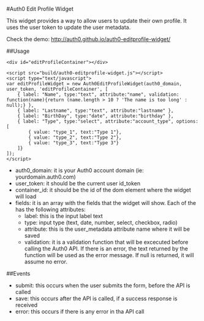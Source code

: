 #Auth0 Edit Profile Widget

This widget provides a way to allow users to update their own profile.
It uses the user token to update the user metadata.

Check the demo: http://auth0.github.io/auth0-editprofile-widget/

##Usage

```
<div id="editProfileContainer"></div>

<script src="build/auth0-editprofile-widget.js"></script>
<script type="text/javascript">
var editProfileWidget = new Auth0EditProfileWidget(auth0_domain, user_token, 'editProfileContainer', [
    { label: "Name", type:"text", attribute:"name", validation: function(name){return (name.length > 10 ? 'The name is too long' : null);} },
    { label: "Lastname", type:"text", attribute:"lastname" },
    { label: "BirthDay", type:"date", attribute:"birthday" },
    { label: "Type", type:"select", attribute:"account_type", options:[
        { value: "type_1", text:"Type 1"},
        { value: "type_2", text:"Type 2"},
        { value: "type_3", text:"Type 3"}
    ]}
]);
</script>
```

* auth0_domain: it is your Auth0 account domain (ie: yourdomain.auth0.com)
* user_token: it should be the current user id_token
* container_id: it should be the id of the dom element where the widget will load
* fields: it is an array with the fields that the widget will show. Each of the has the following attributes:
    - label: this is the input label text
    - type: input type (text, date, number, select, checkbox, radio)
    - attribute: this is the user_metadata attribute name where it will be saved
    - validation: it is a validation function that will be excecuted before calling the Auth0 API. If there is an error, the text returned by the function will be used as the error message. If null is returned, it will assume no error.

##Events

* submit: this occurs when the user submits the form, before the API is called
* save: this occurs after the API is called, if a success response is received
* error: this occurs if there is any error in tha API call
